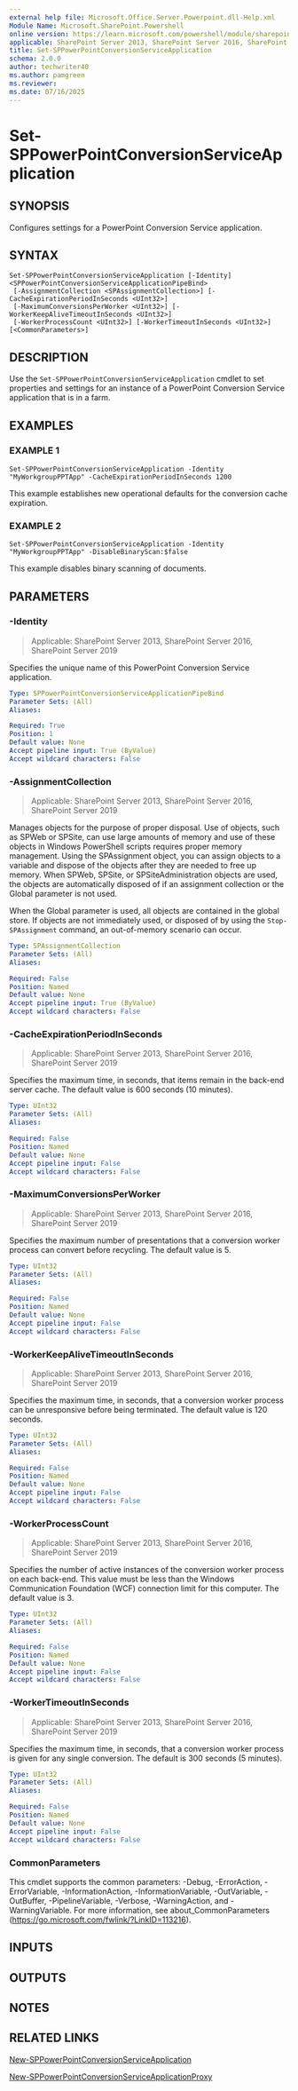 ```yaml
---
external help file: Microsoft.Office.Server.Powerpoint.dll-Help.xml
Module Name: Microsoft.SharePoint.Powershell
online version: https://learn.microsoft.com/powershell/module/sharepoint-server/set-sppowerpointconversionserviceapplication
applicable: SharePoint Server 2013, SharePoint Server 2016, SharePoint Server 2019
title: Set-SPPowerPointConversionServiceApplication
schema: 2.0.0
author: techwriter40
ms.author: pamgreen
ms.reviewer:
ms.date: 07/16/2025
---
```


# Set-SPPowerPointConversionServiceApplication

## SYNOPSIS
Configures settings for a PowerPoint Conversion Service application.

## SYNTAX

```
Set-SPPowerPointConversionServiceApplication [-Identity] <SPPowerPointConversionServiceApplicationPipeBind>
 [-AssignmentCollection <SPAssignmentCollection>] [-CacheExpirationPeriodInSeconds <UInt32>]
 [-MaximumConversionsPerWorker <UInt32>] [-WorkerKeepAliveTimeoutInSeconds <UInt32>]
 [-WorkerProcessCount <UInt32>] [-WorkerTimeoutInSeconds <UInt32>] [<CommonParameters>]
```

## DESCRIPTION
Use the `Set-SPPowerPointConversionServiceApplication` cmdlet to set properties and settings for an instance of a PowerPoint Conversion Service application that is in a farm.

## EXAMPLES

### EXAMPLE 1
```
Set-SPPowerPointConversionServiceApplication -Identity "MyWorkgroupPPTApp" -CacheExpirationPeriodInSeconds 1200
```

This example establishes new operational defaults for the conversion cache expiration.

### EXAMPLE 2
```
Set-SPPowerPointConversionServiceApplication -Identity "MyWorkgroupPPTApp" -DisableBinaryScan:$false
```

This example disables binary scanning of documents.

## PARAMETERS

### -Identity

> Applicable: SharePoint Server 2013, SharePoint Server 2016, SharePoint Server 2019

Specifies the unique name of this PowerPoint Conversion Service application.

```yaml
Type: SPPowerPointConversionServiceApplicationPipeBind
Parameter Sets: (All)
Aliases:

Required: True
Position: 1
Default value: None
Accept pipeline input: True (ByValue)
Accept wildcard characters: False
```

### -AssignmentCollection

> Applicable: SharePoint Server 2013, SharePoint Server 2016, SharePoint Server 2019

Manages objects for the purpose of proper disposal.
Use of objects, such as SPWeb or SPSite, can use large amounts of memory and use of these objects in Windows PowerShell scripts requires proper memory management.
Using the SPAssignment object, you can assign objects to a variable and dispose of the objects after they are needed to free up memory.
When SPWeb, SPSite, or SPSiteAdministration objects are used, the objects are automatically disposed of if an assignment collection or the Global parameter is not used.

When the Global parameter is used, all objects are contained in the global store.
If objects are not immediately used, or disposed of by using the `Stop-SPAssignment` command, an out-of-memory scenario can occur.

```yaml
Type: SPAssignmentCollection
Parameter Sets: (All)
Aliases:

Required: False
Position: Named
Default value: None
Accept pipeline input: True (ByValue)
Accept wildcard characters: False
```

### -CacheExpirationPeriodInSeconds

> Applicable: SharePoint Server 2013, SharePoint Server 2016, SharePoint Server 2019

Specifies the maximum time, in seconds, that items remain in the back-end server cache.
The default value is 600 seconds (10 minutes).

```yaml
Type: UInt32
Parameter Sets: (All)
Aliases:

Required: False
Position: Named
Default value: None
Accept pipeline input: False
Accept wildcard characters: False
```

### -MaximumConversionsPerWorker

> Applicable: SharePoint Server 2013, SharePoint Server 2016, SharePoint Server 2019

Specifies the maximum number of presentations that a conversion worker process can convert before recycling.
The default value is 5.

```yaml
Type: UInt32
Parameter Sets: (All)
Aliases:

Required: False
Position: Named
Default value: None
Accept pipeline input: False
Accept wildcard characters: False
```

### -WorkerKeepAliveTimeoutInSeconds

> Applicable: SharePoint Server 2013, SharePoint Server 2016, SharePoint Server 2019

Specifies the maximum time, in seconds, that a conversion worker process can be unresponsive before being terminated.
The default value is 120 seconds.

```yaml
Type: UInt32
Parameter Sets: (All)
Aliases:

Required: False
Position: Named
Default value: None
Accept pipeline input: False
Accept wildcard characters: False
```

### -WorkerProcessCount

> Applicable: SharePoint Server 2013, SharePoint Server 2016, SharePoint Server 2019

Specifies the number of active instances of the conversion worker process on each back-end.
This value must be less than the Windows Communication Foundation (WCF) connection limit for this computer.
The default value is 3.

```yaml
Type: UInt32
Parameter Sets: (All)
Aliases:

Required: False
Position: Named
Default value: None
Accept pipeline input: False
Accept wildcard characters: False
```

### -WorkerTimeoutInSeconds

> Applicable: SharePoint Server 2013, SharePoint Server 2016, SharePoint Server 2019

Specifies the maximum time, in seconds, that a conversion worker process is given for any single conversion.
The default is 300 seconds (5 minutes).

```yaml
Type: UInt32
Parameter Sets: (All)
Aliases:

Required: False
Position: Named
Default value: None
Accept pipeline input: False
Accept wildcard characters: False
```

### CommonParameters
This cmdlet supports the common parameters: -Debug, -ErrorAction, -ErrorVariable, -InformationAction, -InformationVariable, -OutVariable, -OutBuffer, -PipelineVariable, -Verbose, -WarningAction, and -WarningVariable. For more information, see about_CommonParameters (https://go.microsoft.com/fwlink/?LinkID=113216).

## INPUTS

## OUTPUTS

## NOTES

## RELATED LINKS

[New-SPPowerPointConversionServiceApplication](New-SPPowerPointConversionServiceApplication.md)

[New-SPPowerPointConversionServiceApplicationProxy](New-SPPowerPointConversionServiceApplicationProxy.md)
